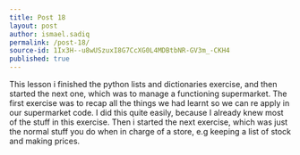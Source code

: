 ```yaml
---
title: Post 18
layout: post
author: ismael.sadiq
permalink: /post-18/
source-id: 1Ix3H--u8wUSzuxI8G7CcXG0L4MDBtbNR-GV3m_-CKH4
published: true
---
```

This lesson i finished the python lists and dictionaries exercise, and then started the next one, which was to manage a functioning supermarket. The first exercise was to recap all the things we had learnt so we can re apply  in our supermarket code. I did this quite easily, because I already knew most of the stuff in this exercise. Then i started the next exercise,  which was just the normal stuff you do when in charge of a store, e.g keeping a list of stock and making prices.   

